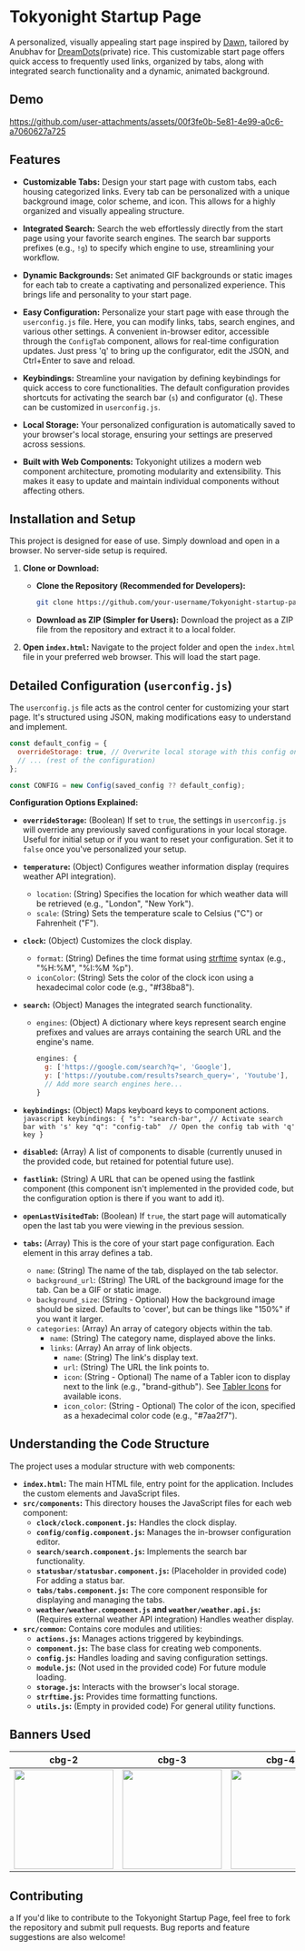 # Tokyonight Startup Page

A personalized, visually appealing start page inspired by [Dawn](https://github.com/b-coimbra/dawn), tailored by Anubhav for [DreamDots](https://github.com/Terminal127/Hyprland-dotss)(private) rice. This customizable start page offers quick access to frequently used links, organized by tabs, along with integrated search functionality and a dynamic, animated background.

## Demo
https://github.com/user-attachments/assets/00f3fe0b-5e81-4e99-a0c6-a7060627a725

## Features

* **Customizable Tabs:** Design your start page with custom tabs, each housing categorized links. Every tab can be personalized with a unique background image, color scheme, and icon. This allows for a highly organized and visually appealing structure.

* **Integrated Search:** Search the web effortlessly directly from the start page using your favorite search engines.  The search bar supports prefixes (e.g., `!g`) to specify which engine to use, streamlining your workflow.

* **Dynamic Backgrounds:** Set animated GIF backgrounds or static images for each tab to create a captivating and personalized experience. This brings life and personality to your start page.

* **Easy Configuration:**  Personalize your start page with ease through the `userconfig.js` file. Here, you can modify links, tabs, search engines, and various other settings.  A convenient in-browser editor, accessible through the `ConfigTab` component, allows for real-time configuration updates.  Just press 'q' to bring up the configurator, edit the JSON, and Ctrl+Enter to save and reload.

* **Keybindings:** Streamline your navigation by defining keybindings for quick access to core functionalities. The default configuration provides shortcuts for activating the search bar (`s`) and configurator (`q`).  These can be customized in `userconfig.js`.

* **Local Storage:** Your personalized configuration is automatically saved to your browser's local storage, ensuring your settings are preserved across sessions.

* **Built with Web Components:**  Tokyonight utilizes a modern web component architecture, promoting modularity and extensibility.  This makes it easy to update and maintain individual components without affecting others.



## Installation and Setup

This project is designed for ease of use. Simply download and open in a browser. No server-side setup is required.

1. **Clone or Download:**
   - **Clone the Repository (Recommended for Developers):**
     ```bash
     git clone https://github.com/your-username/Tokyonight-startup-page.git
     ```
   - **Download as ZIP (Simpler for Users):**  Download the project as a ZIP file from the repository and extract it to a local folder.

2. **Open `index.html`:**  Navigate to the project folder and open the `index.html` file in your preferred web browser.  This will load the start page.



## Detailed Configuration (`userconfig.js`)

The `userconfig.js` file acts as the control center for customizing your start page.  It's structured using JSON, making modifications easy to understand and implement.

```javascript
const default_config = {
  overrideStorage: true, // Overwrite local storage with this config on load
  // ... (rest of the configuration)
};

const CONFIG = new Config(saved_config ?? default_config); 
```

**Configuration Options Explained:**

* **`overrideStorage`:** (Boolean)  If set to `true`, the settings in `userconfig.js` will override any previously saved configurations in your local storage. Useful for initial setup or if you want to reset your configuration.  Set it to `false` once you've personalized your setup.

* **`temperature`:** (Object)  Configures weather information display (requires weather API integration).
    * `location`: (String)  Specifies the location for which weather data will be retrieved (e.g., "London", "New York").
    * `scale`: (String) Sets the temperature scale to Celsius ("C") or Fahrenheit ("F").

* **`clock`:** (Object)  Customizes the clock display.
    * `format`: (String) Defines the time format using [strftime](https://github.com/samsonjs/strftime) syntax (e.g., "%H:%M", "%I:%M %p").
    * `iconColor`: (String)  Sets the color of the clock icon using a hexadecimal color code (e.g., "#f38ba8").

* **`search`:** (Object)  Manages the integrated search functionality.
    * `engines`: (Object) A dictionary where keys represent search engine prefixes and values are arrays containing the search URL and the engine's name.
      ```javascript
      engines: {
        g: ['https://google.com/search?q=', 'Google'],
        y: ['https://youtube.com/results?search_query=', 'Youtube'],
        // Add more search engines here...
      }
      ```

* **`keybindings`:** (Object) Maps keyboard keys to component actions.
      ```javascript
       keybindings: {
         "s": "search-bar",  // Activate search bar with 's' key
         "q": "config-tab"  // Open the config tab with 'q' key
       }
      ```

* **`disabled`:** (Array) A list of components to disable (currently unused in the provided code, but retained for potential future use).

* **`fastlink`:** (String) A URL that can be opened using the fastlink component (this component isn't implemented in the provided code, but the configuration option is there if you want to add it).

* **`openLastVisitedTab`:** (Boolean) If `true`, the start page will automatically open the last tab you were viewing in the previous session.

* **`tabs`:** (Array) This is the core of your start page configuration. Each element in this array defines a tab.
    * `name`: (String) The name of the tab, displayed on the tab selector.
    * `background_url`: (String) The URL of the background image for the tab.  Can be a GIF or static image.
    * `background_size`: (String - Optional) How the background image should be sized. Defaults to 'cover', but can be things like "150%" if you want it larger.
    * `categories`: (Array) An array of category objects within the tab.
        * `name`: (String) The category name, displayed above the links.
        * `links`: (Array) An array of link objects.
            * `name`: (String)  The link's display text.
            * `url`: (String) The URL the link points to.
            * `icon`: (String - Optional) The name of a Tabler icon to display next to the link (e.g., "brand-github").  See [Tabler Icons](https://tabler-icons.io/) for available icons.
            * `icon_color`: (String - Optional) The color of the icon, specified as a hexadecimal color code (e.g., "#7aa2f7").


## Understanding the Code Structure

The project uses a modular structure with web components:

* **`index.html`:** The main HTML file, entry point for the application.  Includes the custom elements and JavaScript files.
* **`src/components`:** This directory houses the JavaScript files for each web component:
    * **`clock/clock.component.js`:** Handles the clock display.
    * **`config/config.component.js`:** Manages the in-browser configuration editor.
    * **`search/search.component.js`:**  Implements the search bar functionality.
    * **`statusbar/statusbar.component.js`:** (Placeholder in provided code) For adding a status bar.
    * **`tabs/tabs.component.js`:** The core component responsible for displaying and managing the tabs.
    * **`weather/weather.component.js` and `weather/weather.api.js`:** (Requires external weather API integration) Handles weather display.
* **`src/common`:** Contains core modules and utilities:
    * **`actions.js`:** Manages actions triggered by keybindings.
    * **`component.js`:**  The base class for creating web components.
    * **`config.js`:** Handles loading and saving configuration settings.
    * **`module.js`:** (Not used in the provided code) For future module loading.
    * **`storage.js`:** Interacts with the browser's local storage.
    * **`strftime.js`:**  Provides time formatting functions.
    * **`utils.js`:**  (Empty in provided code) For general utility functions.

## Banners Used
|cbg-2|cbg-3|cbg-4|
| ------------- | ------------- | ------------- | 
|<img src="src/img/banners/bg2.gif" width=175>|<img src="src/img/banners/girl3.gif" width=175>|<img src="src/img/banners/chill.gif" width=175>|


## Contributing
a
If you'd like to contribute to the Tokyonight Startup Page, feel free to fork the repository and submit pull requests.  Bug reports and feature suggestions are also welcome!
